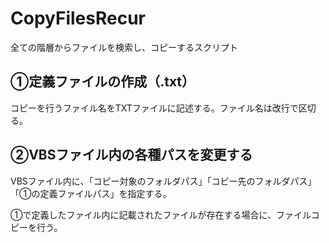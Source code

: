 # CopyFilesRecur
全ての階層からファイルを検索し、コピーするスクリプト

## ①定義ファイルの作成（.txt）
コピーを行うファイル名をTXTファイルに記述する。ファイル名は改行で区切る。

## ②VBSファイル内の各種パスを変更する
VBSファイル内に、「コピー対象のフォルダパス」「コピー先のフォルダパス」「①の定義ファイルパス」を指定する。

①で定義したファイル内に記載されたファイルが存在する場合に、ファイルコピーを行う。
